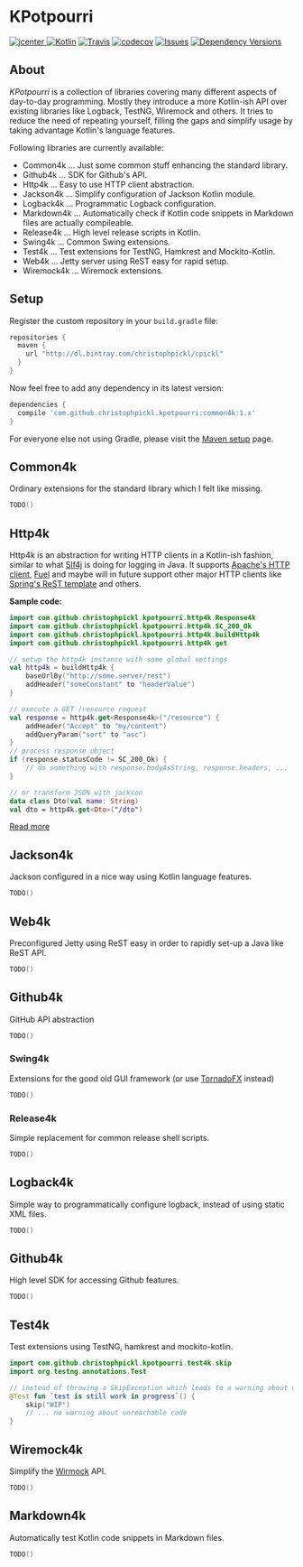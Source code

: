 # KPotpourri

[ ![jcenter](https://api.bintray.com/packages/christophpickl/cpickl/kpotpourri/images/download.svg) ](https://bintray.com/christophpickl/cpickl/kpotpourri/_latestVersion)
[![Kotlin](https://img.shields.io/badge/kotlin-1.1.2-blue.svg)](http://kotlinlang.org)
[![Travis](https://img.shields.io/travis/christophpickl/kpotpourri.svg)](https://travis-ci.org/christophpickl/kpotpourri)
[![codecov](https://codecov.io/gh/christophpickl/kpotpourri/branch/master/graph/badge.svg)](https://codecov.io/gh/christophpickl/kpotpourri)
[![Issues](https://img.shields.io/github/issues/christophpickl/kpotpourri.svg)](https://github.com/christophpickl/kpotpourri/issues?q=is%3Aopen)
[![Dependency Versions](https://www.versioneye.com/user/projects/58e51229d6c98d0041747763/badge.svg?style=flat)](https://www.versioneye.com/user/projects/58e51229d6c98d0041747763)

## About

_KPotpourri_ is a collection of libraries covering many different aspects of day-to-day programming.
Mostly they introduce a more Kotlin-ish API over existing libraries like Logback, TestNG, Wiremock and others.
It tries to reduce the need of repeating yourself, filling the gaps and simplify usage by taking advantage Kotlin's language features. 

Following libraries are currently available:

* Common4k ... Just some common stuff enhancing the standard library.
* Github4k ... SDK for Github's API.
* Http4k ... Easy to use HTTP client abstraction.
* Jackson4k ... Simplify configuration of Jackson Kotlin module.
* Logback4k ... Programmatic Logback configuration.
* Markdown4k ... Automatically check if Kotlin code snippets in Markdown files are actually compileable.
* Release4k ... High level release scripts in Kotlin.
* Swing4k ... Common Swing extensions.
* Test4k ... Test extensions for TestNG, Hamkrest and Mockito-Kotlin.
* Web4k ... Jetty server using ReST easy for rapid setup.
* Wiremock4k ... Wiremock extensions.


## Setup

Register the custom repository in your `build.gradle` file:

```groovy
repositories { 
  maven { 
    url "http://dl.bintray.com/christophpickl/cpickl" 
  }
}
```

Now feel free to add any dependency in its latest version:

```groovy
dependencies {
  compile 'com.github.christophpickl.kpotpourri:common4k:1.x'
}
```

For everyone else not using Gradle, please visit the [Maven setup](doc/maven_setup.md) page.

## Common4k

Ordinary extensions for the standard library which I felt like missing.

```kotlin
TODO()
```

<!---[Read more](common4k/README.md)--->

## Http4k

Http4k is an abstraction for writing HTTP clients in a Kotlin-ish fashion, similar to what [Slf4j](https://www.slf4j.org/) is doing for logging in Java.
It supports [Apache's HTTP client](https://hc.apache.org/httpcomponents-client-ga/), [Fuel](https://github.com/kittinunf/Fuel) and maybe will in future support other major HTTP clients like [Spring's ReST template](https://spring.io/guides/gs/consuming-rest/) and others.  

**Sample code:**

```kotlin
import com.github.christophpickl.kpotpourri.http4k.Response4k
import com.github.christophpickl.kpotpourri.http4k.SC_200_Ok
import com.github.christophpickl.kpotpourri.http4k.buildHttp4k
import com.github.christophpickl.kpotpourri.http4k.get

// setup the http4k instance with some global settings
val http4k = buildHttp4k { 
    baseUrlBy("http://some.server/rest")
    addHeader("someConstant" to "headerValue")
}

// execute a GET /resource request
val response = http4k.get<Response4k>("/resource") {
    addHeader("Accept" to "my/content")
    addQueryParam("sort" to "asc")
}
// process response object
if (response.statusCode != SC_200_Ok) {
    // do something with response.bodyAsString, response.headers, ...
}

// or transform JSON with jackson
data class Dto(val name: String)
val dto = http4k.get<Dto>("/dto")
```

[Read more](http4k/README.md)


## Jackson4k

Jackson configured in a nice way using Kotlin language features.

```kotlin
TODO()
```

<!---[Read more](jackson4k/README.md)--->


## Web4k

Preconfigured Jetty using ReST easy in order to rapidly set-up a Java like ReST API.

```kotlin
TODO()
```

<!---[Read more](web4k/README.md)--->


## Github4k

GitHub API abstraction

```kotlin
TODO()
```

<!---[Read more](4k/README.md)--->


### Swing4k

Extensions for the good old GUI framework (or use [TornadoFX](https://github.com/edvin/tornadofx) instead)

```kotlin
TODO()
```

<!---[Read more](swing4k/README.md)--->


### Release4k

Simple replacement for common release shell scripts.

```kotlin
TODO()
```

<!---[Read more](release4k/README.md)--->

## Logback4k

Simple way to programmatically configure logback, instead of using static XML files.

```kotlin
TODO()
```

<!---[Read more](logback4k/README.md)--->


## Github4k

High level SDK for accessing Github features.

```kotlin
TODO()
```

<!---[Read more](github4k/README.md)--->


## Test4k

Test extensions using TestNG, hamkrest and mockito-kotlin.

```kotlin
import com.github.christophpickl.kpotpourri.test4k.skip
import org.testng.annotations.Test

// instead of throwing a SkipException which leads to a warning about unreachable code ...
@Test fun `test is still work in progress`() {
    skip("WIP")
    // ... no warning about unreachable code
} 

```

<!---[Read more](test4k/README.md)--->


## Wiremock4k

Simplify the [Wirmock](http://wiremock.org/) API.

```kotlin
TODO()
```

<!---[Read more](wiremock4k/README.md)--->


## Markdown4k

Automatically test Kotlin code snippets in Markdown files.

```kotlin
TODO()
```

<!---[Read more](markdown4k/README.md)--->
